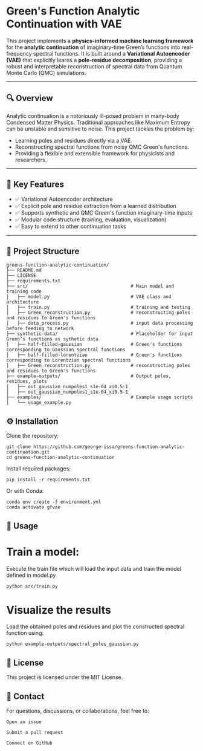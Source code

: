 # Green's Function Analytic Continuation with VAE

This project implements a **physics-informed machine learning framework** for the **analytic continuation** of imaginary-time Green’s functions into real-frequency spectral functions. It is built around a **Variational Autoencoder (VAE)** that explicitly learns a **pole-residue decomposition**, providing a robust and interpretable reconstruction of spectral data from Quantum Monte Carlo (QMC) simulations.

---

## 🔍 Overview

Analytic continuation is a notoriously ill-posed problem in many-body Condensed Matter Physics. Traditional approaches like Maximum Entropy can be unstable and sensitive to noise. This project tackles the problem by:

- Learning poles and residues directly via a VAE.
- Reconstructing spectral functions from noisy QMC Green's functions.
- Providing a flexible and extensible framework for physicists and researchers.

---

## 🧠 Key Features

- ✅ Variational Autoencoder architecture
- ✅ Explicit pole and residue extraction from a learned distribution
- ✅ Supports synthetic and QMC Green's function imaginary-time inputs
- ✅ Modular code structure (training, evaluation, visualization)
- ✅ Easy to extend to other continuation tasks

---

## 📁 Project Structure
```text
greens-function-analytic-continuation/
├── README.md
├── LICENSE
├── requirements.txt
├── src/                                      # Main model and training code
│   ├── model.py                              # VAE class and architecture
│   ├── train.py                              # training and testing
│   ├── Green_reconstruction.py               # reconstructing poles and residues to Green's functions
│   ├── data_process.py                       # input data processing before feeding to network
├── synthetic-data/                           # Placeholder for input Green’s functions as sythetic data
│   ├── half-filled-gaussian                  # Green's functions corresponding to Gaussian spectral functions
│   ├── half-filled-lorentzian                # Green's functions corresponding to Lorentzian spectral functions
│   ├── Green_reconstruction.py               # reconstructing poles and residues to Green's functions
├── example-outputs/                          # Output poles, residues, plots
│   ├── out_gaussian_numpoles1_s1e-04_xi0.5-1 
│   ├── out_gaussian_numpoles1_s1e-04_xi0.5-1
├── examples/                                 # Example usage scripts
│   └── usage_example.py
```


## ⚙️ Installation

Clone the repository:
```
git clone https://github.com/george-issa/greens-function-analytic-continuation.git
cd greens-function-analytic-continuation
```

Install required packages:
```
pip install -r requirements.txt
```

Or with Conda:
```
conda env create -f environment.yml
conda activate gfvae
```

## 🚀 Usage

# Train a model:
Execute the train file which will load the input data and train the model defined in model.py
```
python src/train.py
```
# Visualize the results
Load the obtained poles and residues and plot the constructed spectral function using:
```
python example-outputs/spectral_poles_gaussian.py
```

## 📄 License

This project is licensed under the MIT License.

## 🙋 Contact

For questions, discussions, or collaborations, feel free to:

    Open an issue

    Submit a pull request

    Connect on GitHub
